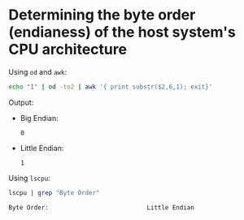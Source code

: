 # Determining the byte order (endianess) of the host system's CPU architecture

Using `od` and `awk`:

```sh
echo "I" | od -to2 | awk '{ print substr($2,6,1); exit}'
```

Output:

- Big Endian:
  ```
  0
  ```
- Little Endian:
  ```
  1
  ```

Using `lscpu`:

```sh
lscpu | grep "Byte Order"
```

```
Byte Order:                           Little Endian
```

